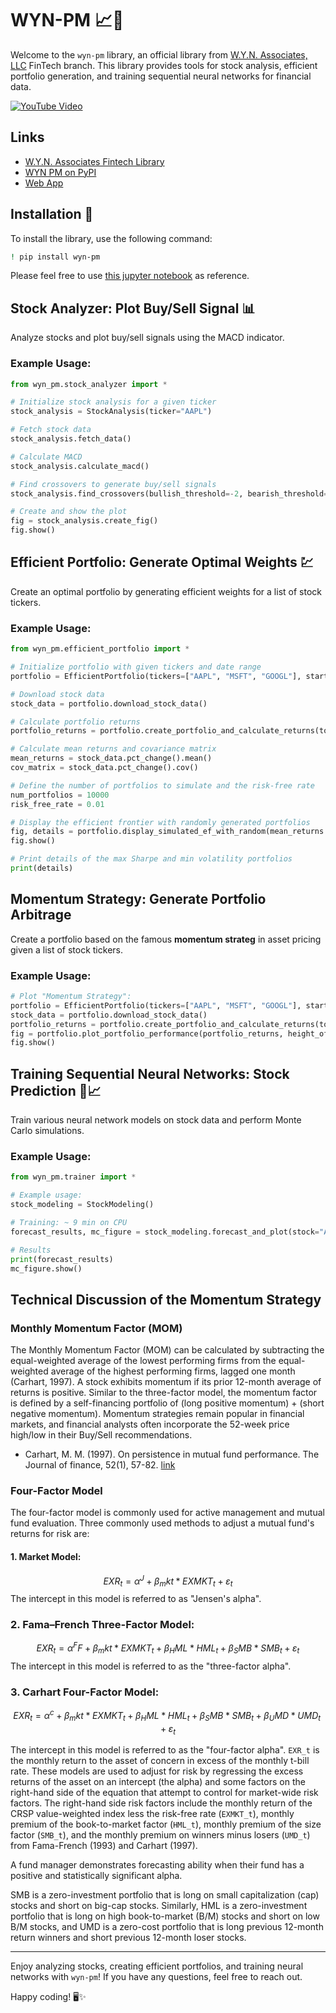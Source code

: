 # WYN-PM 📈💼

Welcome to the `wyn-pm` library, an official library from [W.Y.N. Associates, LLC](https://wyn-associates.com/) FinTech branch. This library provides tools for stock analysis, efficient portfolio generation, and training sequential neural networks for financial data.

[![YouTube Video](https://img.youtube.com/vi/85Rv7jg8gc8/0.jpg)](https://www.youtube.com/embed/85Rv7jg8gc8?si=L4zlKGmdJOu6bO82)

## Links

- [W.Y.N. Associates Fintech Library](https://wyn-associates.com/fintech/)
- [WYN PM on PyPI](https://pypi.org/project/wyn-pm/)
- [Web App](https://huggingface.co/spaces/eagle0504/Momentum-Strategy-Screener)

## Installation 🚀

To install the library, use the following command:

```bash
! pip install wyn-pm
```

Please feel free to use [this jupyter notebook](https://github.com/yiqiao-yin/WYNAssociates/blob/main/docs/ref-deeplearning/ex_%20-%20wyn-pm%20tutorial.ipynb) as reference.

## Stock Analyzer: Plot Buy/Sell Signal 📊

Analyze stocks and plot buy/sell signals using the MACD indicator.

### Example Usage:

```python
from wyn_pm.stock_analyzer import *

# Initialize stock analysis for a given ticker
stock_analysis = StockAnalysis(ticker="AAPL")

# Fetch stock data
stock_analysis.fetch_data()

# Calculate MACD
stock_analysis.calculate_macd()

# Find crossovers to generate buy/sell signals
stock_analysis.find_crossovers(bullish_threshold=-2, bearish_threshold=2)

# Create and show the plot
fig = stock_analysis.create_fig()
fig.show()
```

## Efficient Portfolio: Generate Optimal Weights 💹

Create an optimal portfolio by generating efficient weights for a list of stock tickers.

### Example Usage:

```python
from wyn_pm.efficient_portfolio import *

# Initialize portfolio with given tickers and date range
portfolio = EfficientPortfolio(tickers=["AAPL", "MSFT", "GOOGL"], start_date="2020-01-01", end_date="2022-01-01", interval="1d")

# Download stock data
stock_data = portfolio.download_stock_data()

# Calculate portfolio returns
portfolio_returns = portfolio.create_portfolio_and_calculate_returns(top_n=5)

# Calculate mean returns and covariance matrix
mean_returns = stock_data.pct_change().mean()
cov_matrix = stock_data.pct_change().cov()

# Define the number of portfolios to simulate and the risk-free rate
num_portfolios = 10000
risk_free_rate = 0.01

# Display the efficient frontier with randomly generated portfolios
fig, details = portfolio.display_simulated_ef_with_random(mean_returns.values, cov_matrix.values, num_portfolios, risk_free_rate)
fig.show()

# Print details of the max Sharpe and min volatility portfolios
print(details)
```

## Momentum Strategy: Generate Portfolio Arbitrage

Create a portfolio based on the famous **momentum strateg** in asset pricing given a list of stock tickers.

### Example Usage:

```python
# Plot "Momentum Strategy":
portfolio = EfficientPortfolio(tickers=["AAPL", "MSFT", "GOOGL"], start_date="2020-01-01", end_date="2022-01-01", interval="1d")
stock_data = portfolio.download_stock_data()
portfolio_returns = portfolio.create_portfolio_and_calculate_returns(top_n=2)
fig = portfolio.plot_portfolio_performance(portfolio_returns, height_of_graph=600)
fig.show()
```

## Training Sequential Neural Networks: Stock Prediction 🤖📈

Train various neural network models on stock data and perform Monte Carlo simulations.

### Example Usage:

```python
from wyn_pm.trainer import *

# Example usage:
stock_modeling = StockModeling()

# Training: ~ 9 min on CPU
forecast_results, mc_figure = stock_modeling.forecast_and_plot(stock="AAPL", start_date="2020-01-01", end_date="2023-01-01", look_back=50, num_of_epochs=10, n_futures=365, n_samples=1000, verbose_style=1)

# Results
print(forecast_results)
mc_figure.show()
```

## Technical Discussion of the Momentum Strategy

### Monthly Momentum Factor (MOM)

The Monthly Momentum Factor (MOM) can be calculated by subtracting the equal-weighted average of the lowest performing firms from the equal-weighted average of the highest performing firms, lagged one month (Carhart, 1997). A stock exhibits momentum if its prior 12-month average of returns is positive. Similar to the three-factor model, the momentum factor is defined by a self-financing portfolio of (long positive momentum) + (short negative momentum). Momentum strategies remain popular in financial markets, and financial analysts often incorporate the 52-week price high/low in their Buy/Sell recommendations.

- Carhart, M. M. (1997). On persistence in mutual fund performance. The Journal of finance, 52(1), 57-82. [link](https://onlinelibrary.wiley.com/doi/10.1111/j.1540-6261.1997.tb03808.x)

### Four-Factor Model

The four-factor model is commonly used for active management and mutual fund evaluation. Three commonly used methods to adjust a mutual fund's returns for risk are:

#### 1. Market Model:

$$
EXR_t = α^J + β_mkt * EXMKT_t + ε_t
$$
The intercept in this model is referred to as "Jensen's alpha".

### 2. Fama–French Three-Factor Model:

$$
EXR_t = α^FF + β_mkt * EXMKT_t + β_HML * HML_t + β_SMB * SMB_t + ε_t
$$
The intercept in this model is referred to as the "three-factor alpha".

### 3. Carhart Four-Factor Model:

$$
EXR_t = α^c + β_mkt * EXMKT_t + β_HML * HML_t + β_SMB * SMB_t + β_UMD * UMD_t + ε_t
$$

The intercept in this model is referred to as the "four-factor alpha".
`EXR_t` is the monthly return to the asset of concern in excess of the monthly t-bill rate. These models are used to adjust for risk by regressing the excess returns of the asset on an intercept (the alpha) and some factors on the right-hand side of the equation that attempt to control for market-wide risk factors. The right-hand side risk factors include the monthly return of the CRSP value-weighted index less the risk-free rate (`EXMKT_t`), monthly premium of the book-to-market factor (`HML_t`), monthly premium of the size factor (`SMB_t`), and the monthly premium on winners minus losers (`UMD_t`) from Fama-French (1993) and Carhart (1997).

A fund manager demonstrates forecasting ability when their fund has a positive and statistically significant alpha.

SMB is a zero-investment portfolio that is long on small capitalization (cap) stocks and short on big-cap stocks. Similarly, HML is a zero-investment portfolio that is long on high book-to-market (B/M) stocks and short on low B/M stocks, and UMD is a zero-cost portfolio that is long previous 12-month return winners and short previous 12-month loser stocks.

---

Enjoy analyzing stocks, creating efficient portfolios, and training neural networks with `wyn-pm`! If you have any questions, feel free to reach out.

Happy coding! 🖥️✨
